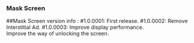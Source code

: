 ### Mask Screen
##Mask Screen version info :
#1.0.0001:
First release.
#1.0.0002: 
Remove Interstitial Ad.
#1.0.0003:
Improve display performance.<br/>
Improve the way of unlocking the screen.<br/>
